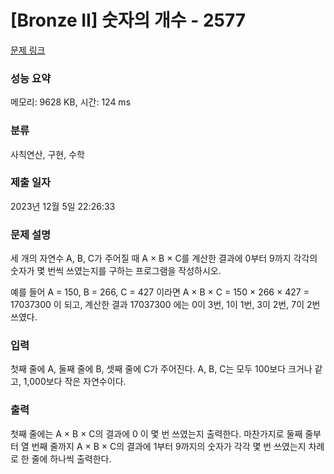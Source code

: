 # [Bronze II] 숫자의 개수 - 2577 

[문제 링크](https://www.acmicpc.net/problem/2577) 

### 성능 요약

메모리: 9628 KB, 시간: 124 ms

### 분류

사칙연산, 구현, 수학

### 제출 일자

2023년 12월 5일 22:26:33

### 문제 설명

<p>세 개의 자연수 A, B, C가 주어질 때 A × B × C를 계산한 결과에 0부터 9까지 각각의 숫자가 몇 번씩 쓰였는지를 구하는 프로그램을 작성하시오.</p>

<p>예를 들어 A = 150, B = 266, C = 427 이라면 A × B × C = 150 × 266 × 427 = 17037300 이 되고, 계산한 결과 17037300 에는 0이 3번, 1이 1번, 3이 2번, 7이 2번 쓰였다.</p>

### 입력 

 <p>첫째 줄에 A, 둘째 줄에 B, 셋째 줄에 C가 주어진다. A, B, C는 모두 100보다 크거나 같고, 1,000보다 작은 자연수이다.</p>

### 출력 

 <p>첫째 줄에는 A × B × C의 결과에 0 이 몇 번 쓰였는지 출력한다. 마찬가지로 둘째 줄부터 열 번째 줄까지 A × B × C의 결과에 1부터 9까지의 숫자가 각각 몇 번 쓰였는지 차례로 한 줄에 하나씩 출력한다.</p>

